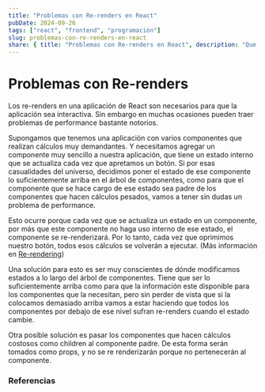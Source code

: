 ```yaml
---
title: "Problemas con Re-renders en React"
pubDate: 2024-09-26
tags: ["react", "frontend", "programación"]
slug: problemas-con-re-renders-en-react
share: { title: "Problemas con Re-renders en React", description: "Que problemas puede tener un re-render" }
---
```



# Problemas con Re-renders

Los re-renders en una aplicación de React son necesarios para que la aplicación sea interactiva. Sin embargo en muchas ocasiones pueden traer problemas de performance bastante notorios. 

Supongamos que tenemos una aplicación con varios componentes que realizan cálculos muy demandantes. Y necesitamos agregar un componente muy sencillo a nuestra aplicación, que tiene un estado interno que se actualiza cada vez que apretamos un botón. Si por esas casualidades del universo, decidimos poner el estado de ese componente lo suficientemente arriba en el árbol de componentes, como para que el componente que se hace cargo de ese estado sea padre de los componentes que hacen cálculos pesados, vamos a tener sin dudas un problema de performance. 

Esto ocurre porque cada vez que se actualiza un estado en un componente, por más que este componente no haga uso interno de ese estado, el componente se re-renderizará. Por lo tanto, cada vez que oprimimos nuestro botón, todos esos cálculos se volverán a ejecutar. (Más información en [Re-rendering](https://reactjs.org/docs/react-component.html#shouldcomponentupdate))

Una solución para esto es ser muy conscientes de dónde modificamos estados a lo largo del árbol de componentes. Tiene que ser lo suficientemente arriba como para que la información este disponible para los componentes que la necesitan, pero sin perder de vista que si la colocamos demasiado arriba vamos a estar haciendo que todos los componentes por debajo de ese nivel sufran re-renders cuando el estado cambie.  

Otra posible solución es pasar los componentes que hacen cálculos costosos como children al componente padre. De esta forma serán tomados como props, y no se re renderizarán porque no pertenecerán al componente. 

### Referencias
